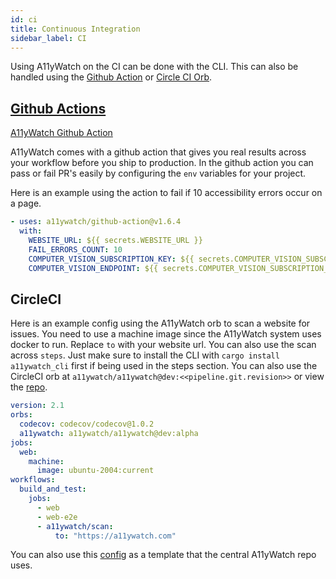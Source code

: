 ```yaml
---
id: ci
title: Continuous Integration
sidebar_label: CI
---
```


Using A11yWatch on the CI can be done with the CLI. This can also be handled using the [Github Action](https://github.com/A11yWatch/github-action) or [Circle CI Orb](https://github.com/A11yWatch/circleci-orb).

## [Github Actions](https://github.com/marketplace/actions/web-accessibility-evaluation)

[A11yWatch Github Action](https://github.com/A11yWatch/github-action)

A11yWatch comes with a github action that gives you real results across your workflow before you ship to production.
In the github action you can pass or fail PR's easily by configuring the `env` variables for your project.

Here is an example using the action to fail if 10 accessibility errors occur on a page.

```yml
- uses: a11ywatch/github-action@v1.6.4
  with:
    WEBSITE_URL: ${{ secrets.WEBSITE_URL }}
    FAIL_ERRORS_COUNT: 10
    COMPUTER_VISION_SUBSCRIPTION_KEY: ${{ secrets.COMPUTER_VISION_SUBSCRIPTION_KEY }}
    COMPUTER_VISION_ENDPOINT: ${{ secrets.COMPUTER_VISION_SUBSCRIPTION_KEY }}
```

## CircleCI

Here is an example config using the A11yWatch orb to scan a website for issues. You need to use a machine image since the A11yWatch system uses docker to run. Replace `to` with your website url.
You can also use the scan across `steps`. Just make sure to install the CLI with `cargo install a11ywatch_cli` first if being used in the steps section. You can also use the CircleCI orb
at `a11ywatch/a11ywatch@dev:<<pipeline.git.revision>>` or view the [repo](https://github.com/A11yWatch/circleci-orb).

```yml
version: 2.1
orbs:
  codecov: codecov/codecov@1.0.2
  a11ywatch: a11ywatch/a11ywatch@dev:alpha
jobs:
  web:
    machine:
      image: ubuntu-2004:current
workflows:
  build_and_test:
    jobs:
      - web
      - web-e2e
      - a11ywatch/scan:
          to: "https://a11ywatch.com"
```

You can also use this [config](https://github.com/A11yWatch/a11ywatch/blob/main/.circleci/config.yml) as a template that the central A11yWatch repo uses.
